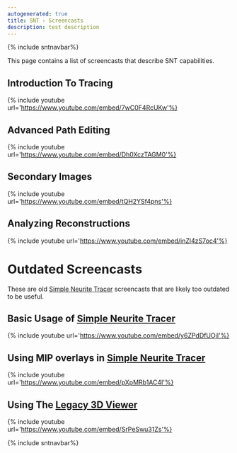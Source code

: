 ```yaml
---
autogenerated: true
title: SNT › Screencasts
description: test description
---
```


{% include sntnavbar%}


This page contains a list of screencasts that describe SNT capabilities.

## Introduction To Tracing


{% include youtube url='https://www.youtube.com/embed/7wC0F4RcUKw'%}  


## Advanced Path Editing


{% include youtube url='https://www.youtube.com/embed/Dh0XczTAGM0'%}  


## Secondary Images


{% include youtube url='https://www.youtube.com/embed/tQH2YSf4pns'%}  


## Analyzing Reconstructions


{% include youtube url='https://www.youtube.com/embed/inZl4zS7oc4'%}  


Outdated Screencasts
====================

These are old [Simple Neurite Tracer](SNT__FAQ#snt) screencasts that are likely too outdated to be useful.

## Basic Usage of [Simple Neurite Tracer](SNT__FAQ#snt)


{% include youtube url='https://www.youtube.com/embed/y6ZPdDfUOjI'%}  


## Using MIP overlays in [Simple Neurite Tracer](SNT__FAQ#snt)


{% include youtube url='https://www.youtube.com/embed/pXpMRb1AC4I'%}  


## Using The [Legacy 3D Viewer](SNT__Step-By-Step_Instructions#tracing-in-the-legacy-3d-viewer)


{% include youtube url='https://www.youtube.com/embed/SrPeSwu31Zs'%}  

{% include sntnavbar%}
